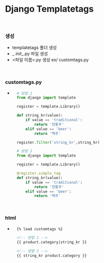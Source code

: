 # Django Templatetags

<br/>

### 생성
- templatetags 폴더 생성
- _ _init__.py 파일 생성
- <파일 이름>.py 생성 ex/ customtags.py

<br/>

### customtags.py
- ```python
    # 방법 1
    from django import template

    register = template.Library()

    def string_kr(value):
        if value == 'traditional':
            return '전통주'
        elif value == 'beer':
            return '맥주'

    register.filter('string_kr',string_kr)

    # 방법 2
    from django import template

    register = template.Library()

    @register.simple_tag
    def string_kr(value):
        if value == 'traditional':
            return '전통주'
        elif value == 'beer':
            return '맥주'
  ```

<br/>

### html
- ```html
    {% load customtags %}

    <!-- 방법 1 -->
    {{ product.category|string_kr }}

    <!-- 방법 2 -->
    {{ string_kr product.category }}
  ```